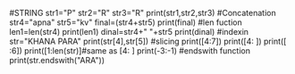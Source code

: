 #STRING
str1="P"
str2="R"
str3="R"
print(str1,str2,str3)
#Concatenation
str4="apna"
str5="kv"
final=(str4+str5)
print(final)
#len fuction
len1=len(str4)
print(len1)
dinal=str4+" "+str5
print(dinal)
#indexin
str="KHANA PARA"
print(str[4],str[5])
#slicing
print([4:7])
print([4: ])
print([ :6])
print([1:len(str)]#same as [4: ]
print(-3:-1)
#endswith function
print(str.endswith("ARA"))
